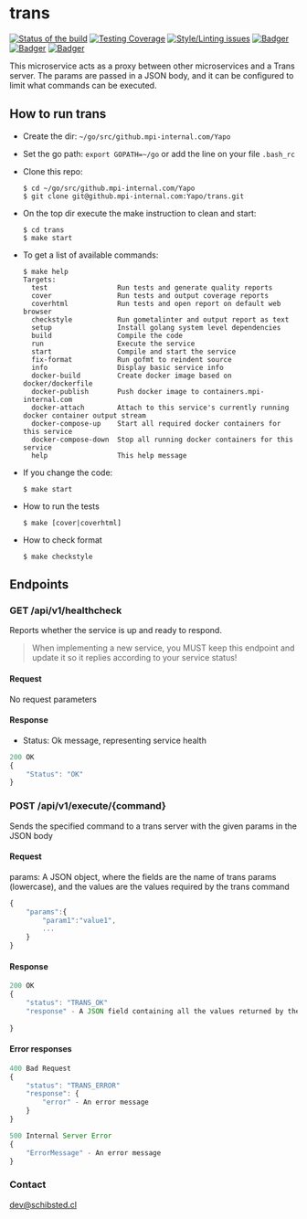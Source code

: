 # trans

<!-- Badger start badges -->
[![Status of the build](https://badger.spt-engprod-pro.mpi-internal.com/badge/travis/Yapo/trans)](https://travis.mpi-internal.com/Yapo/trans)
[![Testing Coverage](https://badger.spt-engprod-pro.mpi-internal.com/badge/coverage/Yapo/trans)](https://reports.spt-engprod-pro.mpi-internal.com/#/Yapo/trans?branch=master&type=push&daterange&daterange)
[![Style/Linting issues](https://badger.spt-engprod-pro.mpi-internal.com/badge/issues/Yapo/trans)](https://reports.spt-engprod-pro.mpi-internal.com/#/Yapo/trans?branch=master&type=push&daterange&daterange)
[![Badger](https://badger.spt-engprod-pro.mpi-internal.com/badge/flaky_tests/Yapo/trans)](https://databulous.spt-engprod-pro.mpi-internal.com/test/flaky/Yapo/trans)
[![Badger](https://badger.spt-engprod-pro.mpi-internal.com/badge/quality_index/Yapo/trans)](https://databulous.spt-engprod-pro.mpi-internal.com/quality/repo/Yapo/trans)
[![Badger](https://badger.spt-engprod-pro.mpi-internal.com/badge/engprod/Yapo/trans)](https://github.mpi-internal.com/spt-engprod/badger)
<!-- Badger end badges -->

This microservice acts as a proxy between other microservices and a Trans server. The params are passed in a JSON body, and it can be configured to limit what commands can be executed.


## How to run trans

* Create the dir: `~/go/src/github.mpi-internal.com/Yapo`

* Set the go path: `export GOPATH=~/go` or add the line on your file `.bash_rc`

* Clone this repo:

  ```
  $ cd ~/go/src/github.mpi-internal.com/Yapo
  $ git clone git@github.mpi-internal.com:Yapo/trans.git
  ```

* On the top dir execute the make instruction to clean and start:

  ```
  $ cd trans
  $ make start
  ```

* To get a list of available commands:

  ```
  $ make help
  Targets:
    test                 Run tests and generate quality reports
    cover                Run tests and output coverage reports
    coverhtml            Run tests and open report on default web browser
    checkstyle           Run gometalinter and output report as text
    setup                Install golang system level dependencies
    build                Compile the code
    run                  Execute the service
    start                Compile and start the service
    fix-format           Run gofmt to reindent source
    info                 Display basic service info
    docker-build         Create docker image based on docker/dockerfile
    docker-publish       Push docker image to containers.mpi-internal.com
    docker-attach        Attach to this service's currently running docker container output stream
    docker-compose-up    Start all required docker containers for this service
    docker-compose-down  Stop all running docker containers for this service
    help                 This help message
  ```

* If you change the code:

  ```
  $ make start
  ```

* How to run the tests

  ```
  $ make [cover|coverhtml]
  ```

* How to check format

  ```
  $ make checkstyle
  ```

## Endpoints
### GET  /api/v1/healthcheck
Reports whether the service is up and ready to respond.

> When implementing a new service, you MUST keep this endpoint
and update it so it replies according to your service status!

#### Request
No request parameters

#### Response
* Status: Ok message, representing service health

```javascript
200 OK
{
	"Status": "OK"
}
```

### POST  /api/v1/execute/{command}
Sends the specified command to a trans server with the given params in the JSON body

#### Request
params: A JSON object, where the fields are the name of trans params (lowercase), and the values are the values required
by the trans command
```javascript
{
	"params":{
		"param1":"value1",
		...
	}
}
```

#### Response

```javascript
200 OK
{
	"status": "TRANS_OK"
	"response" - A JSON field containing all the values returned by the trans command
	
}
```

#### Error responses
```javascript
400 Bad Request
{
	"status": "TRANS_ERROR"
	"response": {
		"error" - An error message
	}
}
```

```javascript
500 Internal Server Error
{
	"ErrorMessage" - An error message
}
```

### Contact
dev@schibsted.cl
